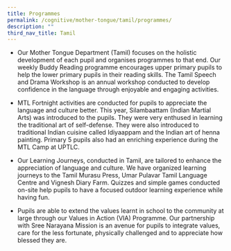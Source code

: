 ```yaml
---
title: Programmes
permalink: /cognitive/mother-tongue/tamil/programmes/
description: ""
third_nav_title: Tamil
---
```


*   Our Mother Tongue Department (Tamil) focuses on the holistic development of each pupil and organises programmes to that end. Our weekly Buddy Reading programme encourages upper primary pupils to help the lower primary pupils in their reading skills. The Tamil Speech and Drama Workshop is an annual workshop conducted to develop confidence in the language through enjoyable and engaging activities. 

*   MTL Fortnight activities are conducted for pupils to appreciate the language and culture better. This year, Silambaattam (Indian Martial Arts) was introduced to the pupils. They were very enthused in learning the traditional art of self-defense. They were also introduced to traditional Indian cuisine called Idiyaappam and the Indian art of henna painting. Primary 5 pupils also had an enriching experience during the MTL Camp at UPTLC. 

*   Our Learning Journeys, conducted in Tamil, are tailored to enhance the appreciation of language and culture. We have organized learning journeys to the Tamil Murasu Press, Umar Pulavar Tamil Language Centre and Vignesh Diary Farm. Quizzes and simple games conducted on-site help pupils to have a focused outdoor learning experience while having fun. 

*   Pupils are able to extend the values learnt in school to the community at large through our Values in Action (VIA) Programme. Our partnership with Sree Narayana Mission is an avenue for pupils to integrate values, care for the less fortunate, physically challenged and to appreciate how blessed they are.